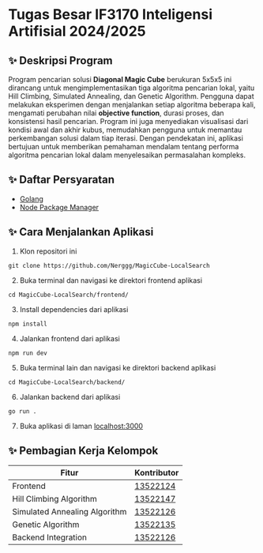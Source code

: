 # Tugas Besar IF3170 Inteligensi Artifisial 2024/2025

## ✨ Deskripsi Program

Program pencarian solusi **Diagonal Magic Cube** berukuran 5x5x5 ini dirancang untuk mengimplementasikan tiga algoritma pencarian lokal, yaitu Hill Climbing, Simulated Annealing, dan Genetic Algorithm. Pengguna dapat melakukan eksperimen dengan menjalankan setiap algoritma beberapa kali, mengamati perubahan nilai **objective function**, durasi proses, dan konsistensi hasil pencarian. Program ini juga menyediakan visualisasi dari kondisi awal dan akhir kubus, memudahkan pengguna untuk memantau perkembangan solusi dalam tiap iterasi. Dengan pendekatan ini, aplikasi bertujuan untuk memberikan pemahaman mendalam tentang performa algoritma pencarian lokal dalam menyelesaikan permasalahan kompleks.

## ✨ Daftar Persyaratan

- [Golang](https://go.dev/doc/install)
- [Node Package Manager](https://nodejs.org/en/download/package-manager)

## ✨ Cara Menjalankan Aplikasi

1. Klon repositori ini

```
git clone https://github.com/Nerggg/MagicCube-LocalSearch
```

2. Buka terminal dan navigasi ke direktori frontend aplikasi

```
cd MagicCube-LocalSearch/frontend/
```

3. Install dependencies dari aplikasi

```
npm install
```

4. Jalankan frontend dari aplikasi

```
npm run dev
```

5. Buka terminal lain dan navigasi ke direktori backend aplikasi

```
cd MagicCube-LocalSearch/backend/
```

6. Jalankan backend dari aplikasi

```
go run .
```

7. Buka aplikasi di laman [localhost:3000](https://localhost:3000)

## ✨ Pembagian Kerja Kelompok

| Fitur                         | Kontributor                                    |
| ----------------------------- | ---------------------------------------------- |
| Frontend                      | [13522124](https://github.com/alandmprtma)     |
| Hill Climbing Algorithm       | [13522147](https://github.com/Nerggg)          |
| Simulated Annealing Algorithm | [13522126](https://github.com/rizqikapratamaa) |
| Genetic Algorithm             | [13522135](https://github.com/ChrisCS50X)      |
| Backend Integration           | [13522126](https://github.com/rizqikapratamaa) |
